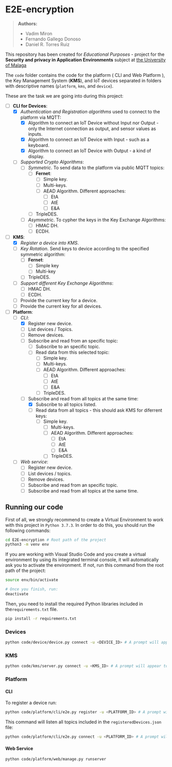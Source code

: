 # E2E-encryption

> **Authors:**
>
> - Vadim Miron
> - Fernando Gallego Donoso
> - Daniel R. Torres Ruiz

This repository has been created for *Educational Purposes* - project for the **Security and privacy in Application Environments** subject at [the University of Malaga](https://www.uma.es/)

The `code` folder contains the code for the platform ( CLI and Web Platform ), the Key Management System (**KMS**), and IoT devices separated in folders with descriptive names (`platform`, `kms`, and `device`).

These are the task we are going into during this project:

- [ ] **CLI for Devices**:
  - [x] *Authentication and Registration algorithms* used to connect to the platform via MQTT:
    - [x] Algorithm to connect an IoT Device without Input nor Output - only the Internet connection as output, and sensor values as inputs.
    - [x] Algorithm to connect an IoT Device with Input - such as a keyboard.
    - [x] Algorithm to connect an IoT Device with Output - a kind of display.
  - [ ] *Supported Crypto Algorithms*:
    - [ ] *Symmetric*. To send data to the platform via public MQTT topics:
      - [ ] **Fernet**:
        - [ ] Simple key.
        - [ ] Multi-keys.
        - [ ] AEAD Algorithm. Different approaches:
          - [ ] EtA
          - [ ] AtE
          - [ ] E&A
      - [ ] TripleDES.
    - [ ] *Asymmetric*. To cypher the keys in the Key Exchange Algorithms:
      - [ ] HMAC DH.
      - [ ] ECDH.
- [ ] **KMS**:
  - [x] *Register a device into KMS*.
  - [ ] *Key Rotation*. Send keys to device according to the specified symmetric algorithm:
    - [ ] **Fernet**:
      - [ ] Simple key
      - [ ] Multi-key
    - [ ] TripleDES.
  - [ ] *Support different Key Exchange Algorithms*:
    - [ ] HMAC DH.
    - [ ] ECDH.
  - [ ] Provide the current key for a device.
  - [ ] Provide the current key for all devices.
- [ ] **Platform**:
  - [ ] *CLI*:
    - [x] Register new device.
    - [ ] List devices / Topics.
    - [ ] Remove devices.
    - [ ] Subscribe and read from an specific topic:
      - [ ] Subscribe to an specific topic.
      - [ ] Read data from this selected topic:
        - [ ] Simple key.
        - [ ] Multi-keys.
        - [ ] AEAD Algorithm. Different approaches:
          - [ ] EtA
          - [ ] AtE
          - [ ] E&A
        - [ ] TripleDES.
    - [ ] Subscribe and read from all topics at the same time:
      - [x] Subscribe to all topics listed.
      - [ ] Read data from all topics - this should ask KMS for diferrent keys:
        - [ ] Simple key.
          - [ ] Multi-keys.
          - [ ] AEAD Algorithm. Different approaches:
            - [ ] EtA
            - [ ] AtE
            - [ ] E&A
          - [ ] TripleDES.
  - [ ] *Web service*:
    - [ ] Register new device.
    - [ ] List devices / topics.
    - [ ] Remove devices.
    - [ ] Subscribe and read from an specific topic.
    - [ ] Subscribe and read from all topics at the same time.

## Running our code

First of all, we strongly recommend to create a Virtual Environment to work with this project in `Python 3.7.3`. In order to do this, you should run the following commands:

```bash
cd E2E-encryption # Root path of the project
python3 -m venv env
```

If you are working with Visual Studio Code and you create a virtual environment by using its integrated terminal console, it will automatically ask you to activate the environment. If not, run this command from the root path of the project:

```bash
source env/bin/activate

# Once you finish, run:
deactivate
```

Then, you need to install the required Python libraries included in the`requirements.txt` file.

```bash
pip install -r requirements.txt
```

### Devices

```bash
python code/device/device.py connect -u <DEVICE_ID> # A prompt will appear to introduce the password. Alternatively, include `-p <DEVICE_PASSWORD>`
```

### KMS

```bash
python code/kms/server.py connect -u <KMS_ID> # A prompt will appear to introduce the password. Alternatively, include `-p <KMS_PASSWORD>`
```

### Platform

#### CLI

To register a device run:

```bash
python code/platform/cli/e2e.py register -u <PLATFORM_ID> # A prompt will appear to introduce the password. Alternatively, include `-p <PLATFORM_PASSWORD>`
```

This command will listen all topics included in the `registeredDevices.json` file:

```bash
python code/platform/cli/e2e.py connect -u <PLATFORM_ID> # A prompt will appear to introduce the password
```

#### Web Service

```bash
python code/platform/web/manage.py runserver
```
